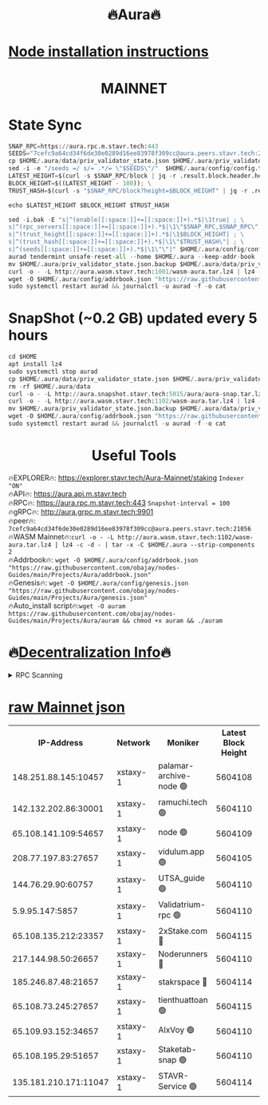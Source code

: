 <h1 align="center"> 🔥Aura🔥</h1>

[Node installation instructions](https://github.com/obajay/nodes-Guides/tree/main/Projects/Aura)
=
<h1 align="center"> MAINNET</h1>


# State Sync
```python
SNAP_RPC=https://aura.rpc.m.stavr.tech:443
SEEDS="7cefc9a64cd34f6de30e0289d16ee83978f309cc@aura.peers.stavr.tech:21056"
cp $HOME/.aura/data/priv_validator_state.json $HOME/.aura/priv_validator_state.json.backup
sed -i -e "/seeds =/ s/= .*/= \"$SEEDS\"/"  $HOME/.aura/config/config.toml
LATEST_HEIGHT=$(curl -s $SNAP_RPC/block | jq -r .result.block.header.height); \
BLOCK_HEIGHT=$((LATEST_HEIGHT - 100)); \
TRUST_HASH=$(curl -s "$SNAP_RPC/block?height=$BLOCK_HEIGHT" | jq -r .result.block_id.hash)

echo $LATEST_HEIGHT $BLOCK_HEIGHT $TRUST_HASH

sed -i.bak -E "s|^(enable[[:space:]]+=[[:space:]]+).*$|\1true| ; \
s|^(rpc_servers[[:space:]]+=[[:space:]]+).*$|\1\"$SNAP_RPC,$SNAP_RPC\"| ; \
s|^(trust_height[[:space:]]+=[[:space:]]+).*$|\1$BLOCK_HEIGHT| ; \
s|^(trust_hash[[:space:]]+=[[:space:]]+).*$|\1\"$TRUST_HASH\"| ; \
s|^(seeds[[:space:]]+=[[:space:]]+).*$|\1\"\"|" $HOME/.aura/config/config.toml
aurad tendermint unsafe-reset-all --home $HOME/.aura --keep-addr-book
mv $HOME/.aura/priv_validator_state.json.backup $HOME/.aura/data/priv_validator_state.json
curl -o - -L http://aura.wasm.stavr.tech:1001/wasm-aura.tar.lz4 | lz4 -c -d - | tar -x -C $HOME/.aura --strip-components 2
wget -O $HOME/.aura/config/addrbook.json "https://raw.githubusercontent.com/obajay/nodes-Guides/main/Projects/Aura/addrbook.json"
sudo systemctl restart aurad && journalctl -u aurad -f -o cat
```
# SnapShot (~0.2 GB) updated every 5 hours
```python
cd $HOME
apt install lz4
sudo systemctl stop aurad
cp $HOME/.aura/data/priv_validator_state.json $HOME/.aura/priv_validator_state.json.backup
rm -rf $HOME/.aura/data
curl -o - -L http://aura.snapshot.stavr.tech:5015/aura/aura-snap.tar.lz4 | lz4 -c -d - | tar -x -C $HOME/.aura --strip-components 2
curl -o - -L http://aura.wasm.stavr.tech:1102/wasm-aura.tar.lz4 | lz4 -c -d - | tar -x -C $HOME/.aura --strip-components 2
mv $HOME/.aura/priv_validator_state.json.backup $HOME/.aura/data/priv_validator_state.json
wget -O $HOME/.aura/config/addrbook.json "https://raw.githubusercontent.com/obajay/nodes-Guides/main/Projects/Aura/addrbook.json"
sudo systemctl restart aurad && journalctl -u aurad -f -o cat
```

 <h1 align="center"> Useful Tools</h1>

🔥EXPLORER🔥:     https://explorer.stavr.tech/Aura-Mainnet/staking        `Indexer "ON"` \
🔥API🔥:          https://aura.api.m.stavr.tech \
🔥RPC🔥:          https://aura.rpc.m.stavr.tech:443              `Snapshot-interval = 100` \
🔥gRPC🔥:         http://aura.grpc.m.stavr.tech:9901 \
🔥peer🔥:         `7cefc9a64cd34f6de30e0289d16ee83978f309cc@aura.peers.stavr.tech:21056` \
🔥WASM Mainnet🔥:`curl -o - -L http://aura.wasm.stavr.tech:1102/wasm-aura.tar.lz4 | lz4 -c -d - | tar -x -C $HOME/.aura --strip-components 2` \
🔥Addrbook🔥:  `wget -O $HOME/.aura/config/addrbook.json "https://raw.githubusercontent.com/obajay/nodes-Guides/main/Projects/Aura/addrbook.json"` \
🔥Genesis🔥:  `wget -O $HOME/.aura/config/genesis.json "https://raw.githubusercontent.com/obajay/nodes-Guides/main/Projects/Aura/genesis.json"` \
🔥Auto_install script🔥:`wget -O auram https://raw.githubusercontent.com/obajay/nodes-Guides/main/Projects/Aura/auram && chmod +x auram && ./auram`

🔥[Decentralization Info](https://github.com/obajay/StateSync-snapshots/tree/main/Projects/Aura/Decentralization)🔥
=

<details>
<summary>RPC Scanning</summary>

<h2 align="center"> We scan nodes in real time every 4 hours. And we provide the final result of RPC endpoints.
We cannot influence the operation of these nodes in any way. </h2>


```python
If Voting Power is higher than 0 --> then the Node is a validator of the network and may be subject to attack and be a potential threat to the chain.
```
```python
We marked such validators with a red symbol
```

</details>

[raw Mainnet json](https://rpc-check.auram.stavr.tech/auram/rpcauram_result.json)
=



<table><tr><th>IP-Address</th><th>Network</th><th>Moniker</th><th>Latest Block Height</th><th>Earliest Block Height</th><th>Catching Up</th><th>Tx Index</th><th>Voting Power</th><th>Scan Time</th></tr><tr><td>148.251.88.145:10457</td><td>xstaxy-1</td><td>palamar-archive-node 🟢</td><td>5604108</td><td>1</td><td>False</td><td>on</td><td>0</td><td>2024-03-26T00:03:15.640622674UTC</td></tr><tr><td>142.132.202.86:30001</td><td>xstaxy-1</td><td>ramuchi.tech 🟢</td><td>5604110</td><td>1</td><td>False</td><td>on</td><td>0</td><td>2024-03-26T00:03:25.730445597UTC</td></tr><tr><td>65.108.141.109:54657</td><td>xstaxy-1</td><td>node 🟢</td><td>5604109</td><td>151001</td><td>False</td><td>on</td><td>0</td><td>2024-03-26T00:03:17.965643430UTC</td></tr><tr><td>208.77.197.83:27657</td><td>xstaxy-1</td><td>vidulum.app 🟢</td><td>5604105</td><td>3205801</td><td>False</td><td>on</td><td>0</td><td>2024-03-26T00:02:57.059094739UTC</td></tr><tr><td>144.76.29.90:60757</td><td>xstaxy-1</td><td>UTSA_guide 🟢</td><td>5604110</td><td>4778001</td><td>False</td><td>on</td><td>0</td><td>2024-03-26T00:03:25.248751166UTC</td></tr><tr><td>5.9.95.147:5857</td><td>xstaxy-1</td><td>Validatrium-rpc 🟢</td><td>5604110</td><td>4967682</td><td>False</td><td>on</td><td>0</td><td>2024-03-26T00:03:25.473272059UTC</td></tr><tr><td>65.108.135.212:23357</td><td>xstaxy-1</td><td>2xStake.com 🔴</td><td>5604115</td><td>5055501</td><td>False</td><td>off</td><td>530059</td><td>2024-03-26T00:03:57.487406558UTC</td></tr><tr><td>217.144.98.50:26657</td><td>xstaxy-1</td><td>Noderunners 🔴</td><td>5604110</td><td>5068001</td><td>False</td><td>off</td><td>2027262</td><td>2024-03-26T00:03:25.037758819UTC</td></tr><tr><td>185.246.87.48:21657</td><td>xstaxy-1</td><td>stakrspace 🔴</td><td>5604114</td><td>5122001</td><td>False</td><td>on</td><td>2000310</td><td>2024-03-26T00:03:48.711985905UTC</td></tr><tr><td>65.108.73.245:27657</td><td>xstaxy-1</td><td>tienthuattoan 🟢</td><td>5604115</td><td>5205795</td><td>False</td><td>on</td><td>0</td><td>2024-03-26T00:03:53.125620779UTC</td></tr><tr><td>65.109.93.152:34657</td><td>xstaxy-1</td><td>AlxVoy 🟢</td><td>5604110</td><td>5235523</td><td>False</td><td>on</td><td>0</td><td>2024-03-26T00:03:24.662068938UTC</td></tr><tr><td>65.108.195.29:51657</td><td>xstaxy-1</td><td>Staketab-snap 🟢</td><td>5604110</td><td>5329201</td><td>False</td><td>off</td><td>0</td><td>2024-03-26T00:03:24.372108707UTC</td></tr><tr><td>135.181.210.171:11047</td><td>xstaxy-1</td><td>STAVR-Service 🟢</td><td>5604114</td><td>5601501</td><td>False</td><td>on</td><td>0</td><td>2024-03-26T00:03:48.429000484UTC</td></tr></table>
